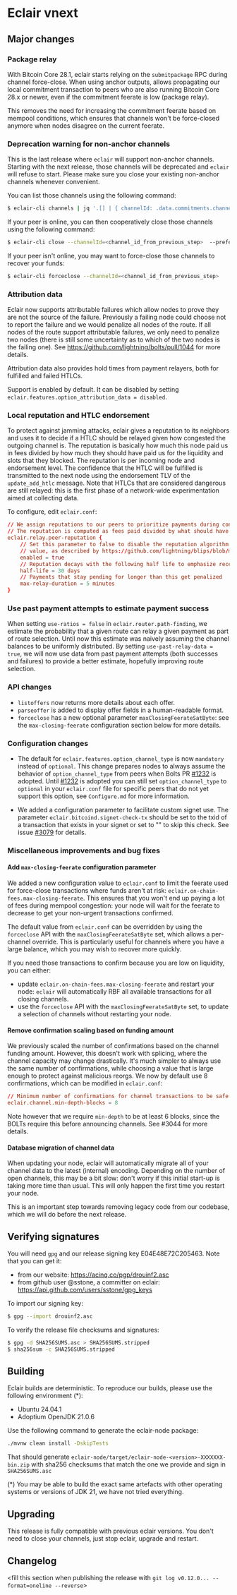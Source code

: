 # Eclair vnext

<insert here a high-level description of the release>

## Major changes

<insert changes>

### Package relay

With Bitcoin Core 28.1, eclair starts relying on the `submitpackage` RPC during channel force-close.
When using anchor outputs, allows propagating our local commitment transaction to peers who are also running Bitcoin Core 28.x or newer, even if the commitment feerate is low (package relay).

This removes the need for increasing the commitment feerate based on mempool conditions, which ensures that channels won't be force-closed anymore when nodes disagree on the current feerate.

### Deprecation warning for non-anchor channels

This is the last release where `eclair` will support non-anchor channels.
Starting with the next release, those channels will be deprecated and `eclair` will refuse to start.
Please make sure you close your existing non-anchor channels whenever convenient.

You can list those channels using the following command:

```sh
$ eclair-cli channels | jq '.[] | { channelId: .data.commitments.channelParams.channelId, commitmentFormat: .data.commitments.active[].commitmentFormat }' | jq 'select(.["commitmentFormat"] == "legacy")'
```

If your peer is online, you can then cooperatively close those channels using the following command:

```sh
$ eclair-cli close --channelId=<channel_id_from_previous_step>  --preferredFeerateSatByte=<feerate_satoshis_per_byte>
```

If your peer isn't online, you may want to force-close those channels to recover your funds:

```sh
$ eclair-cli forceclose --channelId=<channel_id_from_previous_step>
```

### Attribution data

Eclair now supports attributable failures which allow nodes to prove they are not the source of the failure.
Previously a failing node could choose not to report the failure and we would penalize all nodes of the route.
If all nodes of the route support attributable failures, we only need to penalize two nodes (there is still some uncertainty as to which of the two nodes is the failing one).
See https://github.com/lightning/bolts/pull/1044 for more details.

Attribution data also provides hold times from payment relayers, both for fulfilled and failed HTLCs.

Support is enabled by default.
It can be disabled by setting `eclair.features.option_attribution_data = disabled`.

### Local reputation and HTLC endorsement

To protect against jamming attacks, eclair gives a reputation to its neighbors and uses it to decide if a HTLC should be relayed given how congested the outgoing channel is.
The reputation is basically how much this node paid us in fees divided by how much they should have paid us for the liquidity and slots that they blocked.
The reputation is per incoming node and endorsement level.
The confidence that the HTLC will be fulfilled is transmitted to the next node using the endorsement TLV of the `update_add_htlc` message.
Note that HTLCs that are considered dangerous are still relayed: this is the first phase of a network-wide experimentation aimed at collecting data.

To configure, edit `eclair.conf`:

```eclair.conf
// We assign reputations to our peers to prioritize payments during congestion.
// The reputation is computed as fees paid divided by what should have been paid if all payments were successful.
eclair.relay.peer-reputation {
    // Set this parameter to false to disable the reputation algorithm and simply relay the incoming endorsement
    // value, as described by https://github.com/lightning/blips/blob/master/blip-0004.md,
    enabled = true
    // Reputation decays with the following half life to emphasize recent behavior.
    half-life = 30 days
    // Payments that stay pending for longer than this get penalized
    max-relay-duration = 5 minutes
}
```

### Use past payment attempts to estimate payment success

When setting `use-ratios = false` in `eclair.router.path-finding`, we estimate the probability that a given route can relay a given payment as part of route selection.
Until now this estimate was naively assuming the channel balances to be uniformly distributed.
By setting `use-past-relay-data = true`, we will now use data from past payment attempts (both successes and failures) to provide a better estimate, hopefully improving route selection.

### API changes

- `listoffers` now returns more details about each offer.
- `parseoffer` is added to display offer fields in a human-readable format.
- `forceclose` has a new optional parameter `maxClosingFeerateSatByte`: see the `max-closing-feerate` configuration section below for more details.

### Configuration changes

- The default for `eclair.features.option_channel_type` is now  `mandatory` instead of `optional`. This change prepares nodes to always assume the behavior of `option_channel_type` from peers when Bolts PR [#1232](https://github.com/lightning/bolts/pull/1232) is adopted. Until [#1232](https://github.com/lightning/bolts/pull/1232) is adopted you can still set `option_channel_type` to `optional` in your `eclair.conf` file for specific peers that do not yet support this option, see `Configure.md` for more information.

- We added a configuration parameter to facilitate custom signet use. The parameter `eclair.bitcoind.signet-check-tx` should be set to the txid of a transaction that exists in your signet or set to "" to skip this check. See issue [#3079](https://github.com/ACINQ/eclair/issues/3078) for details.

### Miscellaneous improvements and bug fixes

#### Add `max-closing-feerate` configuration parameter

We added a new configuration value to `eclair.conf` to limit the feerate used for force-close transactions where funds aren't at risk: `eclair.on-chain-fees.max-closing-feerate`.
This ensures that you won't end up paying a lot of fees during mempool congestion: your node will wait for the feerate to decrease to get your non-urgent transactions confirmed.

The default value from `eclair.conf` can be overridden by using the `forceclose` API with the `maxClosingFeerateSatByte` set, which allows a per-channel override. This is particularly useful for channels where you have a large balance, which you may wish to recover more quickly.

If you need those transactions to confirm because you are low on liquidity, you can either:

- update `eclair.on-chain-fees.max-closing-feerate` and restart your node: `eclair` will automatically RBF all available transactions for all closing channels.
- use the `forceclose` API with the `maxClosingFeerateSatByte` set, to update a selection of channels without restarting your node.

#### Remove confirmation scaling based on funding amount

We previously scaled the number of confirmations based on the channel funding amount.
However, this doesn't work with splicing, where the channel capacity may change drastically.
It's much simpler to always use the same number of confirmations, while choosing a value that is large enough to protect against malicious reorgs.
We now by default use 8 confirmations, which can be modified in `eclair.conf`:

```conf
// Minimum number of confirmations for channel transactions to be safe from reorgs.
eclair.channel.min-depth-blocks = 8
```

Note however that we require `min-depth` to be at least 6 blocks, since the BOLTs require this before announcing channels.
See #3044 for more details.

#### Database migration of channel data

When updating your node, eclair will automatically migrate all of your channel data to the latest (internal) encoding.
Depending on the number of open channels, this may be a bit slow: don't worry if this initial start-up is taking more time than usual.
This will only happen the first time you restart your node.

This is an important step towards removing legacy code from our codebase, which we will do before the next release.

## Verifying signatures

You will need `gpg` and our release signing key E04E48E72C205463. Note that you can get it:

- from our website: https://acinq.co/pgp/drouinf2.asc
- from github user @sstone, a committer on eclair: https://api.github.com/users/sstone/gpg_keys

To import our signing key:

```sh
$ gpg --import drouinf2.asc
```

To verify the release file checksums and signatures:

```sh
$ gpg -d SHA256SUMS.asc > SHA256SUMS.stripped
$ sha256sum -c SHA256SUMS.stripped
```

## Building

Eclair builds are deterministic. To reproduce our builds, please use the following environment (*):

- Ubuntu 24.04.1
- Adoptium OpenJDK 21.0.6

Use the following command to generate the eclair-node package:

```sh
./mvnw clean install -DskipTests
```

That should generate `eclair-node/target/eclair-node-<version>-XXXXXXX-bin.zip` with sha256 checksums that match the one we provide and sign in `SHA256SUMS.asc`

(*) You may be able to build the exact same artefacts with other operating systems or versions of JDK 21, we have not tried everything.

## Upgrading

This release is fully compatible with previous eclair versions. You don't need to close your channels, just stop eclair, upgrade and restart.

## Changelog

<fill this section when publishing the release with `git log v0.12.0... --format=oneline --reverse`>